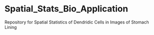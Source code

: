 # Spatial_Stats_Bio_Application
Repository for Spatial Statistics of Dendridic Cells in Images of Stomach Lining

